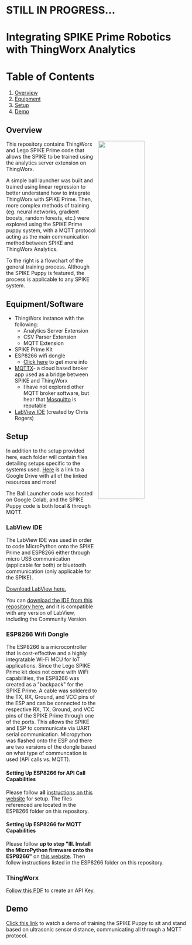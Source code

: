# STILL IN PROGRESS...
# Integrating SPIKE Prime Robotics with ThingWorx Analytics 
# Table of Contents
1. [Overview](#Overview)
2. [Equipment](#Equipment)
3. [Setup](#Setup)
4. [Demo](#Demo)

## Overview 

<img align="right" src="https://user-images.githubusercontent.com/49819466/128409745-270eaaea-e580-485b-9fd5-d6a1e227b1f7.jpg" width=50% height=50%>

This repository contains ThingWorx and Lego SPIKE Prime code that allows the SPIKE to be trained using the analytics server extension on ThingWorx. 

A simple ball launcher was built and trained using linear regression to better understand how to integrate ThingWorx with SPIKE Prime. Then, more complex methods of training (eg. neural networks, gradient boosts, random forests, etc.) were explored using the SPIKE Prime puppy system, with a MQTT protocol acting as the main communication method between SPIKE and ThingWorx Analytics. 

To the right is a flowchart of the general training process. Although the SPIKE Puppy is featured, the process is applicable to any SPIKE system.

## Equipment/Software
- ThingWorx instance with the following:
  - Analytics Server Extension
  - CSV Parser Extension
  - MQTT Extension
- SPIKE Prime Kit 
- ESP8266 wifi dongle 
  - [Click here](https://quickest-palladium-2e9.notion.site/SPIKE-Prime-Backpacks-31f12415b3ad429fba34956b9d50b49e) to get more info
- [MQTTX](https://mqttx.app/)- a cloud based broker app used as a bridge between SPIKE and ThingWorx 
  - I have not explored other MQTT broker software, but hear that [Mosquitto](https://mosquitto.org/) is reputable
- [LabView IDE](https://github.com/chrisbuerginrogers/ME35_21) (created by Chris Rogers)

## Setup
In addition to the setup provided here, each folder will contain files detailing setups specific to the systems used. [Here](https://drive.google.com/drive/folders/1ASOn0lAOdE_gR4C9Febgn0rY1Nz9imzS?usp=sharing) is a link to a Google Drive with all of the linked resources and more!

The Ball Launcher code was hosted on Google Colab, and the SPIKE Puppy code is both local & through MQTT.

### LabView IDE 
The LabView IDE was used in order to code MicroPython onto the SPIKE Prime and ESP8266 either through micro USB communication (applicable for both) or bluetooth communication (only applicable for the SPIKE). 

[Download LabView here.](https://www.ni.com/en-us/support/downloads/software-products/download.labview.html#369643) 

You can [download the IDE from this repository here](https://github.com/chrisbuerginrogers/ME35_21), and it is compatible with any version of LabView, including the Community Version.

### ESP8266 Wifi Dongle 
The ESP8266 is a microcontroller that is cost-effective and a highly integratable Wi-Fi MCU for IoT applications. Since the Lego SPIKE Prime kit does not come with WiFi capabilities, the ESP8266 was created as a "backpack" for the SPIKE Prime. A cable was soldered to the TX, RX, Ground, and VCC pins of the ESP and can be connected to the respective RX, TX, Ground, and VCC pins of the SPIKE Prime through one of the ports. This allows the SPIKE and ESP to communicate via UART serial communication. Micropython was flashed onto the ESP and there are two versions of the dongle based on what type of communcation is used (API calls vs. MQTT).
#### Setting Up ESP8266 for API Call Capabilities 
Please follow **all** [instructions on this website](https://quickest-palladium-2e9.notion.site/ESP8266-505d37c06286455887f8698031602e19) for setup. The files referenced are located in the ESP8266 folder on this repository.
#### Setting Up ESP8266 for MQTT Capabilities
Please follow **up to step "III. Install the MicroPython firmware onto the ESP8266"** on [this website](https://quickest-palladium-2e9.notion.site/ESP8266-505d37c06286455887f8698031602e19). Then follow instructions listed in the ESP8266 folder on this repository.

### ThingWorx 
[Follow this PDF](https://drive.google.com/file/d/1n7FzggdS_vQJa6Vi_tX7A-PuhZwObpXY/view?usp=sharing) to create an API Key.

## Demo
[Click this link](https://drive.google.com/file/d/1yq3LVrfxa2Fe0jLRYIuODsW0uVYPvgFB/view?usp=sharing) to watch a demo of training the SPIKE Puppy to sit and stand based on ultrasonic sensor distance, communicating all through a MQTT protocol.

